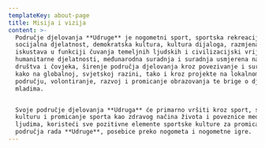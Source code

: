 ```yaml
---
templateKey: about-page
title: Misija i vizija
content: >-
  Područje djelovanja **Udruge** je nogometni sport, sportska rekreacija,
  socijalna djelatnost, demokratska kultura, kultura dijaloga, razmjena znanja i
  iskustava u funkciji čuvanja temeljnih ljudskih i civilizacijski vrijednosti,
  humanitarne djelatnosti, međunarodna suradnja i suradnja usmjerena na dobrobit
  društva i čovjeka, širenje područja djelovanja kroz povezivanje i suradnju,
  kako na globalnoj, svjetskoj razini, tako i kroz projekte na lokalnom
  području, volontiranje, razvoj i promicanje obrazovanja te brige o djeci i
  mladima. 


  Svoje područje djelovanja **Udruga** će primarno vršiti kroz sport, sportsku
  kulturu i promicanje sporta kao zdravog načina života i poveznice među
  ljudima, koristeći sve pozitivne elemente sportske kulture za promicanje
  područja rada **Udruge**, posebice preko nogometa i nogometne igre.
---
```


